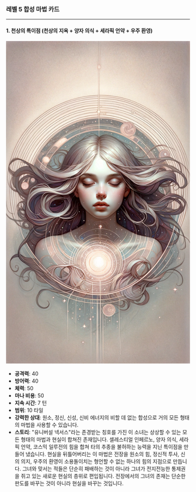 ### 레벨 5 합성 마법 카드

---

#### 1. 천상의 특이점 (천상의 지옥 + 양자 의식 + 세라픽 언약 + 우주 환영)

![The Universal Nexus](./TheUniversalNexus.png)

- **공격력**: 40
- **방어력**: 40
- **체력**: 50
- **마나 비용**: 50
- **지속 시간**: 7 턴
- **범위**: 10 타일
- **강력한 상대**: 원소, 정신, 신성, 신비 에너지의 비할 데 없는 합성으로 거의 모든 형태의 마법을 사용할 수 있습니다.
- **스토리**: "유니버설 넥서스"라는 존경받는 칭호를 가진 이 소녀는 상상할 수 있는 모든 형태의 마법과 현실이 합쳐진 존재입니다. 셀레스티얼 인페르노, 양자 의식, 세라픽 언약, 코스믹 일루전의 힘을 합쳐 타의 추종을 불허하는 능력을 지닌 특이점을 만들어 냈습니다. 현실을 뒤틀어버리는 이 마법은 전장을 원소의 힘, 정신적 투사, 신의 의지, 우주의 환영이 소용돌이치는 형언할 수 없는 하나의 힘의 지점으로 만듭니다. 그녀와 맞서는 적들은 단순히 패배하는 것이 아니라 그녀가 전지전능한 통제권을 쥐고 있는 새로운 현실의 층위로 편입됩니다. 전장에서의 그녀의 존재는 단순한 판도를 바꾸는 것이 아니라 현실을 바꾸는 것입니다.
